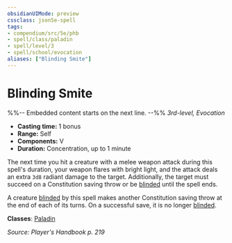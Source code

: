 ```yaml
---
obsidianUIMode: preview
cssclass: json5e-spell
tags:
- compendium/src/5e/phb
- spell/class/paladin
- spell/level/3
- spell/school/evocation
aliases: ["Blinding Smite"]
---
```

# Blinding Smite
%%-- Embedded content starts on the next line. --%%
*3rd-level, Evocation*  

- **Casting time:** 1 bonus
- **Range:** Self
- **Components:** V
- **Duration:** Concentration, up to 1 minute

The next time you hit a creature with a melee weapon attack during this spell's duration, your weapon flares with bright light, and the attack deals an extra `3d8` radiant damage to the target. Additionally, the target must succeed on a Constitution saving throw or be [blinded](/compendium/rules/conditions.md#blinded) until the spell ends.

A creature [blinded](/compendium/rules/conditions.md#blinded) by this spell makes another Constitution saving throw at the end of each of its turns. On a successful save, it is no longer [blinded](/compendium/rules/conditions.md#blinded).

**Classes**: [Paladin](/compendium/classes/paladin.md)

*Source: Player's Handbook p. 219*